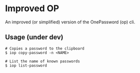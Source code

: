 # Improved OP

An improved (or simplified) version of the OnePassword (op) cli.


## Usage (under dev)

```shell
# Copies a password to the clipboard
$ iop copy-password -n <NAME>
```

```shell
# List the name of known passwords
$ iop list-password
```
